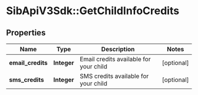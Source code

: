# SibApiV3Sdk::GetChildInfoCredits

## Properties
Name | Type | Description | Notes
------------ | ------------- | ------------- | -------------
**email_credits** | **Integer** | Email credits available for your child | [optional] 
**sms_credits** | **Integer** | SMS credits available for your child | [optional] 


